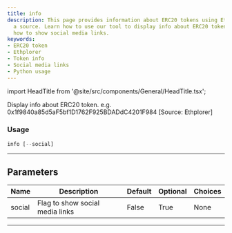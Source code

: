 ```yaml
---
title: info
description: This page provides information about ERC20 tokens using Ethplorer as
  a source. Learn how to use our tool to display info about ERC20 tokens, including
  how to show social media links.
keywords:
- ERC20 token
- Ethplorer
- Token info
- Social media links
- Python usage
---
```


import HeadTitle from '@site/src/components/General/HeadTitle.tsx';

<HeadTitle title="crypto/onchain/info - Reference | OpenBB Terminal Docs" />

Display info about ERC20 token. e.g. 0x1f9840a85d5aF5bf1D1762F925BDADdC4201F984 [Source: Ethplorer]

### Usage

```python
info [--social]
```

---

## Parameters

| Name | Description | Default | Optional | Choices |
| ---- | ----------- | ------- | -------- | ------- |
| social | Flag to show social media links | False | True | None |

---
